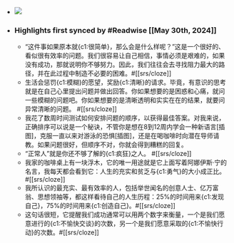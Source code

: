 - ![](https://weread-1258476243.file.myqcloud.com/weread/cover/80/YueWen_41857401/s_YueWen_41857401.jpg)
- ### Highlights first synced by #Readwise [[May 30th, 2024]]
    - “这件事如果原本就{c1:很简单}，那么会是什么样呢？”这是一个很好的、看似很有效率的问题。我们很容易让自己相信，事情必须是艰难的，如果没有成功，那就说明你不够努力。因此，我们往往会去寻找阻力最大的路径，并在此过程中制造不必要的困难。#[[srs/cloze]]
    - 生活会惩罚{c1:模糊}的愿望，奖励{c1:清晰}的请求。毕竟，有意识的思考就是在自己心里提出问题并做出回答。你如果想要的是困惑和心痛，就问一些模糊的问题吧。你如果想要的是清晰透明和实实在在的结果，就要问异常清晰的问题。 #[[srs/cloze]]
    - 我花了数周时间测试如何安排问题的顺序，以获得最佳答案。对我来说，正确排序可以说是一个秘诀，不管你是想在8到12周内学会一种新语言[插图]，克服一直以来对游泳的恐惧[插图]，还是在喝咖啡时向潜在导师请教。如果问题很好，但顺序不对，你就会得到糟糕的回复。
    - “正常人”就是你还不够了解的{c1:疯狂}之人。 #[[srs/cloze]]
    - 我家的咖啡桌上有一块浮木，它的唯一用途就是它上面写着阿娜伊斯·宁的名言，我每天都会看到它：人生的充实和贫乏与{c1:勇气}的大小成正比。#[[srs/cloze]]
    - 我所认识的最充实、最有效率的人，包括举世闻名的创意人士、亿万富翁、思想领袖等，都这样看待自己的人生历程：25%的时间用来{c1:发现自己}，75%的时间用来{c1:创造自己}。#[[srs/cloze]]
    - 这句话很短，它提醒我们成功通常可以用两个数字来衡量，一个是我们愿意进行的{c1:不愉快交谈}的次数，另一个是我们愿意采取的{c1:不愉快行动}的次数。#[[srs/cloze]]
